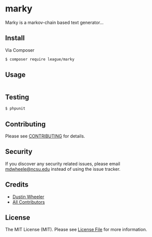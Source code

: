 # marky

Marky is a markov-chain based text generator...

## Install

Via Composer

``` bash
$ composer require league/marky
```

## Usage

``` php
```

## Testing

``` bash
$ phpunit
```

## Contributing

Please see [CONTRIBUTING](CONTRIBUTING.md) for details.

## Security

If you discover any security related issues, please email mdwheele@ncsu.edu instead of using the issue tracker.

## Credits

- [Dustin Wheeler](https://github.com/mdwheele)
- [All Contributors](../../contributors)

## License

The MIT License (MIT). Please see [License File](LICENSE.md) for more information.
